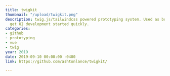 ```yaml
---
title: twigkit
thumbnail: "/upload/twigkit.png"
description: twig.js/tailwindcss powered prototyping system. Used as boilerplate to
  get UI development started quickly.
categories:
- github
- prototyping
- vue
- twig
year: 2019
date: 2019-09-10 00:00:00 -0400
link: https://github.com/ashtonlance/twigkit/

---
```

